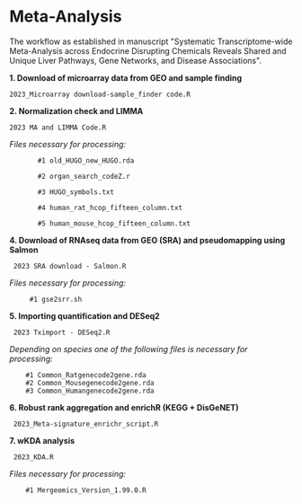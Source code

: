 # Meta-Analysis

The workflow as established in manuscript "Systematic Transcriptome-wide Meta-Analysis across Endocrine Disrupting Chemicals Reveals Shared and Unique Liver Pathways, Gene Networks, and Disease Associations".


__1. Download of microarray data from GEO and sample finding__  

    2023_Microarray download-sample_finder code.R

__2. Normalization check and LIMMA__

    2023 MA and LIMMA Code.R

   _Files necessary for processing:_

           #1 old_HUGO_new_HUGO.rda

           #2 organ_search_codeZ.r

           #3 HUGO_symbols.txt

           #4 human_rat_hcop_fifteen_column.txt

           #5 human_mouse_hcop_fifteen_column.txt
           
__4. Download of RNAseq data from GEO (SRA) and pseudomapping using Salmon__

     2023 SRA download - Salmon.R

_Files necessary for processing:_

         #1 gse2srr.sh

__5. Importing quantification and DESeq2__

     2023 Tximport - DESeq2.R
     
_Depending on species one of the following files is necessary for processing:_

        #1 Common_Ratgenecode2gene.rda
        #2 Common_Mousegenecode2gene.rda
        #3 Common_Humangenecode2gene.rda
        
__6. Robust rank aggregation and enrichR (KEGG + DisGeNET)__

     2023_Meta-signature_enrichr_script.R

__7. wKDA analysis__

     2023_KDA.R
     
_Files necessary for processing:_

        #1 Mergeomics_Version_1.99.0.R 
   
